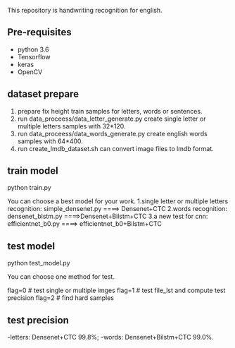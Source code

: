This repository is handwriting recognition for english.

## Pre-requisites

- python 3.6
- Tensorflow
- keras 
- OpenCV

## dataset prepare
1. prepare fix height train samples for letters, words or sentences.
2. run data_proceess/data_letter_generate.py create single letter or multiple letters samples with 32*120.
3. run data_proceess/data_words_generate.py  create english words samples with 64*400.
4. run create_lmdb_dataset.sh can convert image files to lmdb format. 

## train model
python train.py 

You can choose a best model for your work.
1.single letter or multiple letters recognition:  simple_densenet.py ====> Densenet+CTC
2.words recognition:  densenet_blstm.py ====>Densenet+Bilstm+CTC
3.a new test for cnn: efficientnet_b0.py ====> efficientnet_b0+Bilstm+CTC


## test model

python test_model.py

You can choose one method for test.

flag=0 # test single or multiple imges
flag=1 # test file_lst and compute test precision
flag=2 # find hard samples

## test precision
-letters: Densenet+CTC  99.8%;
-words: Densenet+Bilstm+CTC  99.0%.